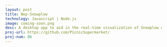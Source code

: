```yaml
---
layout: post
title: Nep-Snowplow
technology: Javascript | Node.js
image: coming-soon.png
desc: A desktop app to aid in the real-time visualization of Snowplow events.
proj-url: https://github.com/PicnicSupermarket/
proj-num: 06
---
```


